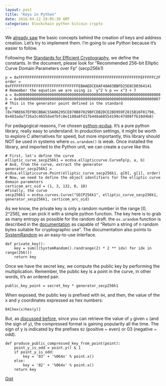 ```yaml
---
layout: post
title: "Keys in Python"
date: 2018-04-12 19:05:39 GMT
categories: blockchain python bitcoin crypto
---
```


We [already saw](https://iamvolonbolon.tumblr.com/post/172725515985/blockchain-keys) the basic concepts behind the creation of keys and address creation. Let’s try to implement them. I’m going to use Python because it’s easier to follow. 

Following the [Standards for Efficient Cryptography](http://www.secg.org/sec2-v2.pdf), we define the constants. In the document, please look for “Recommended 256-bit Elliptic Curve Domain Parameters over Fp“ (secp256k1)

```
p = 0xFFFFFFFFFFFFFFFFFFFFFFFFFFFFFFFFFFFFFFFFFFFFFFFFFFFFFFFEFFFFFC2F
order = 0xFFFFFFFFFFFFFFFFFFFFFFFFFFFFFFFEBAAEDCE6AF48A03BBFD25E8CD0364141
# Remember the equation we are using is `y^2 % p == x^3 + 7
a = 0x0000000000000000000000000000000000000000000000000000000000000000
b = 0x0000000000000000000000000000000000000000000000000000000000000007
# This is the generator point defined in the standard
g = (0x79BE667EF9DCBBAC55A06295CE870B07029BFCDB2DCE28D959F2815B16F81798,
0x483ada7726a3c4655da4fbfc0e1108a8fd17b448a68554199c47d08ffb10d4b8)
```

For pedagogical reasons, I’ve chosen [python-ecdsa](https://github.com/warner/python-ecdsa). It’s a pure python library, really easy to understand. In production settings, it might be worth to explore C alternatives for speed, but more importantly,  this library should NOT be used in systems where `os.urandom()` is weak. Once installed the library, and imported to the Python unit, we can create a curve like this

```
# First, let's define the curve
elliptic_curve_secp256k1 = ecdsa.ellipticcurve.CurveFp(p, a, b)
# And, from the curve, extract the generator
generator_secp256k1 = ecdsa.ellipticcurve.Point(elliptic_curve_secp256k1, g[0], g[1], order)
# Now, we need to define the object identifiers for the elliptic curve domain parameters
certicom_arc_oid = (1, 3, 132, 0, 10)
#Finally, the curve
secp256k1 = ecdsa.curves.Curve("SECP256k1", elliptic_curve_secp256k1, generator_secp256k1, certicom_arc_oid)
```

As we know, the private key is only a random number in the range [0, 2^256], we can pick it with a simple python function. The key here is to grab as many entropy as possible for the random draft. the `os.urandom` function is described in the [documentation](https://docs.python.org/2/library/os.html) as capable of “Return a string of n random bytes suitable for cryptographic use”. The documentation also points to [SystemRandom](https://docs.python.org/2/library/random.html#random.SystemRandom) as an easy-to-use interface. 

```
def private_key():
	key = sum([(SystemRandom().randrange(2) * 2 ** idx) for idx in range(256)])
	return key
```

Once we have the secret key, we compute the public key by performing the multiplication. Remember, the public key is a point in the curve, in other words, it’s an ordered pair. 

```
public_key_point = secret_key * generator_secp256k1
```

When exposed, the public key is prefixed with `04`, and then, the value of the x and y coordinates expressed as hex numbers: 

```
04[hex(x)hex(y)]
```

But, as [discussed before](https://iamvolonbolon.tumblr.com/post/172841967580/blockchain-public-key-representations), since you can retrieve the value of `y` given `x` (and the sign of `y`), the compressed format is gaining popularity all the time. The sign of y is indicated by the prefixes `02` (positive ~ even) or 03 (negative ~ odd).

```
def produce_public_compressed_key_from_point(point):
	point_y_is_odd = point.y() & 1
	if point_y_is_odd:
		key = '03' + '%064x' % point.x()
	else:
		key = '02' + '%064x' % point.x()
	return key
``` 

[Gist](https://gist.github.com/volonbolon/ab707ecf2ccc97be19a71282ffeff461)